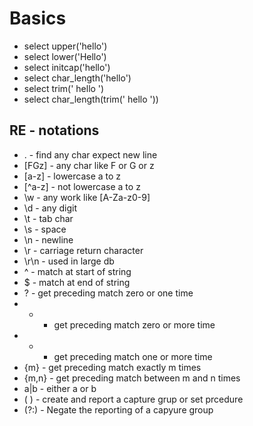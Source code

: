 # Basics
- select upper('hello')
- select lower('Hello')
- select initcap('hello')
- select char_length('hello')
- select trim(' hello ')
- select char_length(trim(' hello '))

## RE - notations
- . - find any char expect new line
- [FGz] - any char like F or G or z
- [a-z] - lowercase a to z
- [^a-z] - not lowercase a to z
- \w - any work like [A-Za-z0-9]
- \d - any digit
- \t - tab char
- \s - space
- \n - newline
- \r - carriage return character
- \r\n  - used in large db
- ^ - match at start of string
- $ - match at end of string
- ? - get preceding match zero or one time
- * - get preceding match zero or more time
- + - get preceding match one or more time
- {m} - get preceding match exactly m times
- {m,n} - get preceding match between m and n times
- a|b - either a or b
- ( ) - create and report a capture grup or set prcedure
- (?:) - Negate the reporting of a capyure group
